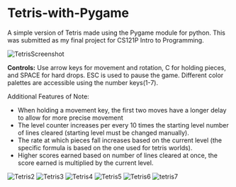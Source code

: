 # Tetris-with-Pygame
A simple version of Tetris made using the Pygame module for python. This was submitted as my final project for CS121P Intro to Programming.

![TetrisScreenshot](https://github.com/user-attachments/assets/98116056-8db3-4449-a919-3e9111c2c749)

**Controls:**
Use arrow keys for movement and rotation, C for holding pieces, and SPACE for hard drops. 
ESC is used to pause the game.
Different color palettes are accessible using the number keys(1-7).

Additional Features of Note: 
- When holding a movement key, the first two moves have a longer delay to allow for more precise movement
- The level counter increases per every 10 times the starting level number of lines cleared (starting level must be changed manually).
- The rate at which pieces fall increases based on the current level (the specific formula is based on the one used for tetris worlds).
- Higher scores earned based on number of lines cleared at once, the score earned is multiplied by the current level.

![Tetris2](https://github.com/user-attachments/assets/d84be24e-f39b-4081-80ce-dbddae4fbdd0)
![Tetris3](https://github.com/user-attachments/assets/c8b27b13-f821-49bf-88ab-6832f849f107)
![Tetris4](https://github.com/user-attachments/assets/cc8723e2-a342-47f1-9b44-5e4867df36fc)
![Tetris5](https://github.com/user-attachments/assets/5459159c-f0e7-48bd-84ba-2d9687974d8d)
![Tetris6](https://github.com/user-attachments/assets/8c947b6a-581f-4fe7-a624-e70c065ffa9e)
![tetris7](https://github.com/user-attachments/assets/ccc346cf-01ef-4e57-98a8-da6debba2378)
